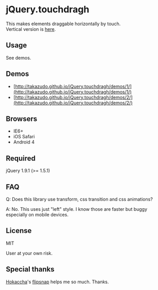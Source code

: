 # jQuery.touchdragh

This makes elements draggable horizontally by touch.  
Vertical version is [here](https://github.com/Takazudo/jQuery.touchdragv).

## Usage

See demos.

## Demos

* [http://takazudo.github.io/jQuery.touchdragh/demos/1/](http://takazudo.github.io/jQuery.touchdragh/demos/1/)
* [http://takazudo.github.io/jQuery.touchdragh/demos/2/](http://takazudo.github.io/jQuery.touchdragh/demos/2/)

## Browsers

* IE6+
* iOS Safari
* Android 4

## Required

jQuery 1.9.1 (>= 1.5.1)

## FAQ

Q: Does this library use transform, css transition and css animations?

A: No. This uses just "left" style. I know those are faster but buggy especially on mobile devices.

## License

MIT

User at your own risk.

## Special thanks

[Hokaccha](https://github.com/hokaccha)'s [flipsnap](https://github.com/pxgrid/js-flipsnap/) helps me so much. Thanks.


